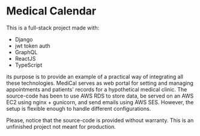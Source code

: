 # Medical Calendar

This is a full-stack project made with:

+ Django
+ jwt token auth
+ GraphQL
+ ReactJS
+ TypeScript

its purpose is to provide an example of a practical way of integrating all these technologies.
MediCal serves as web portal for setting and managing appointments and patients' records for a hypothetical medical clinic.
The source-code has been to use AWS RDS to store data, be served on an AWS EC2 using nginx + gunicorn, and send emails using AWS SES.
However, the setup is flexible enough to handle different configurations.

Please, notice that the source-code is provided without warranty. This is an unfinished project not meant for production.
